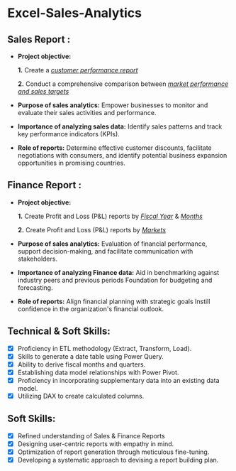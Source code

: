 # Excel-Sales-Analytics

## Sales Report :


- **Project objective:** 

    **1.** Create a _[customer performance report](https://github.com/mayuri2231/Excel-Sales-Analytics/blob/main/AtliQ_Hardware-Customer_performance_report.pdf)_ 

    **2.** Conduct a comprehensive comparison between _[market performance and sales targets](https://github.com/mayuri2231/Excel-Sales-Analytics/blob/main/AtliQ_Hardware-Market_performance_vs_Target_report.pdf)_

- **Purpose of sales analytics:** Empower businesses to monitor and evaluate their sales activities and performance.

- **Importance of analyzing sales data:** Identify sales patterns and track key performance indicators (KPIs).

- **Role of reports:** Determine effective customer discounts, facilitate negotiations with consumers, and identify potential business expansion opportunities in promising countries.


## Finance Report :

- **Project objective:** 

    **1.** Create Profit and Loss (P&L) reports by _[Fiscal Year](https://github.com/mayuri2231/Excel-Sales-Analytics/blob/main/AtliQ_Hardware-P%26L_Statement_by_Fiscal_year.pdf)_ & _[Months](https://github.com/mayuri2231/Excel-Sales-Analytics/blob/main/AtliQ_Hardware-P%26L_Statement_by_Months.pdf)_ 

   **2.** Create Profit and Loss (P&L) reports by _[Markets](https://github.com/mayuri2231/Excel-Sales-Analytics/blob/main/AtliQ_Hardware-P%26L_Statement_by_Market.pdf)_

- **Purpose of sales analytics:** Evaluation of financial performance, support decision-making, and facilitate communication with stakeholders.

- **Importance of analyzing Finance data:** Aid in benchmarking against industry peers and previous periods Foundation for budgeting and forecasting.

- **Role of reports:** Align financial planning with strategic goals Instill confidence in the organization's financial outlook.


## Technical & Soft Skills:
- [x]	Proficiency in ETL methodology (Extract, Transform, Load).
- [x]	Skills to generate a date table using Power Query.
- [x]	Ability to derive fiscal months and quarters.
- [x]	Establishing data model relationships with Power Pivot.
- [x]	Proficiency in incorporating supplementary data into an existing data model.
- [x]	Utilizing DAX to create calculated columns.

## Soft Skills:
- [x]	Refined understanding of Sales & Finance Reports
- [x]	Designing user-centric reports with empathy in mind.
- [x]	Optimization of report generation through meticulous fine-tuning.
- [x]	Developing a systematic approach to devising a report building plan.

